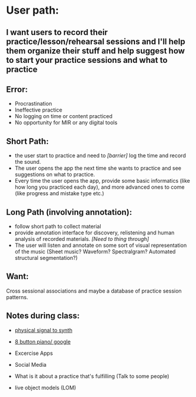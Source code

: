 # User path:

## I want users to record their practice/lesson/rehearsal sessions and I'll help them organize their stuff and help suggest how to start your practice sessions and what to practice

## Error:
- Procrastination
- Ineffective practice
- No logging on time or content practiced
- No opportunity for MIR or any digital tools

## Short Path:
- the user start to practice and need to *[barrier]* log the time and record the sound.
- The user opens the app the next time she wants to practice and see suggestions on what to practice.
- Every time the user opens the app, provide some basic informatics (like how long you practiced each day), and more advanced ones to come (like progress and mistake type etc.)

## Long Path (involving annotation):
- follow short path to collect material
- provide annotation interface for discovery, relistening and human analysis of recorded materials. *[Need to thing through]*
- The user will listen and annotate on some sort of visual representation of the music (Sheet music? Waveform? Spectralgram? Automated structural segmentation?)

## Want:
Cross sessional associations and maybe a database of practice session patterns.

## Notes during class:
- [physical signal to synth](sunhou.se)
- [8 button piano/ google](https://magenta.tensorflow.org/pianogenie)

- Excercise Apps
- Social Media

- What is it about a practice that's fulfilling (Talk to some people)

- live object models (LOM)

